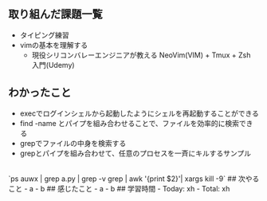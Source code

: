 ## 取り組んだ課題一覧
- タイピング練習
- vimの基本を理解する
  - 現役シリコンバレーエンジニアが教える NeoVim(VIM) + Tmux + Zsh 入門(Udemy)
## わかったこと
- execでログインシェルから起動したようにシェルを再起動することができる
- find -name とパイプを組み合わせることで、ファイルを効率的に検索できる
- grepでファイルの中身を検索する
- grepとパイプを組み合わせて、任意のプロセスを一斉にキルするサンプル
<br />
`ps auwx | grep a.py | grep -v grep | awk '{print $2}'| xargs kill -9`
## 次やること
- a
- b
## 感じたこと
- a
- b
## 学習時間
- Today: xh
- Total: xh

